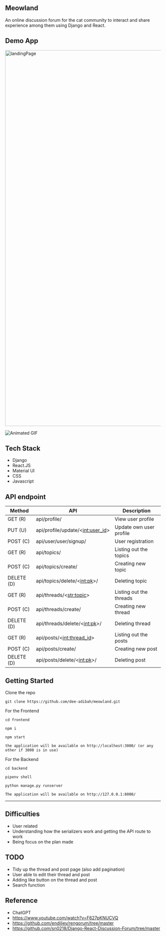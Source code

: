 ## Meowland

An online discussion forum for the cat community to interact and share experience among them using Django and React.

## Demo App
<img width="1216" alt="landingPage" src="https://github.com/dee-adibah/purrmeowland/assets/115356158/49a61c11-61ed-49a7-98a5-54ddad8d1f92">

![Animated GIF](https://media4.giphy.com/media/v1.Y2lkPTc5MGI3NjExYmY2MGZlMjNmNGExMzNmZDhmNzBlNWFmOGY[…]bnRlcm5hbF9naWZzX2dpZklkJmN0PWc/GxbL4z9revipEOIAHS/giphy.gif)

## Tech Stack

* Django
* React.JS
* Material UI
* CSS
* Javascript

## API endpoint

| Method| API | Description  |
| --- | --- | --- |
| GET (R) | api/profile/ | View user profile |
| PUT (U) | api/profile/update/<<int:user_id>> | Update own user profile |
| POST (C) | api/user/user/signup/ | User registration |
| GET (R) | api/topics/ | Listing out the topics |
| POST (C) | api/topics/create/ | Creating new topic |
| DELETE (D) | api/topics/delete/<<int:pk>>/ | Deleting topic |
| GET (R) | api/threads/<<str:topic>> | Listing out the threads |
| POST (C) | api/threads/create/ | Creating new thread |
| DELETE (D) | api/threads/delete/<<int:pk>>/ | Deleting thread |
| GET (R) | api/posts/<<int:thread_id>> | Listing out the posts |
| POST (C) | api/posts/create/ | Creating new post |
| DELETE (D) | api/posts/delete/<<int:pk>>/ | Deleting post |

## Getting Started

Clone the repo

    
    git clone https://github.com/dee-adibah/meowland.git
    

For the Frontend

    cd frontend
    
    npm i
    
    npm start
    
    the application will be available on http://localhost:3000/ (or any other if 3000 is in use)

For the Backend

    cd backend
    
    pipenv shell
    
    python manage.py runserver
    
    The application will be available on http://127.0.0.1:8000/

---

## Difficulties

-   User related
-   Understanding how the serializers work and getting the API route to work
-   Being focus on the plan made

## TODO

-   Tidy up the thread and post page (also add pagination)
-   User able to edit their thread and post
-   Adding like button on the thread and post
-   Search function

## Reference

-   ChatGPT
-   https://www.youtube.com/watch?v=F627pKNUCVQ
-   https://github.com/endiliey/rengorum/tree/master
-   https://github.com/sn0218/Django-React-Discussion-Forum/tree/master


